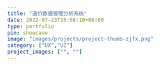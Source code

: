 ```yaml
---
title: "造价数据管理分析系统"
date: 2022-07-23T15:58:10+06:00
type: portfolio
pin: showcase
image: "images/projects/project-thumb-zjfx.png"
category: ["UX","UI"]
project_images: ["", ""]
---
```


